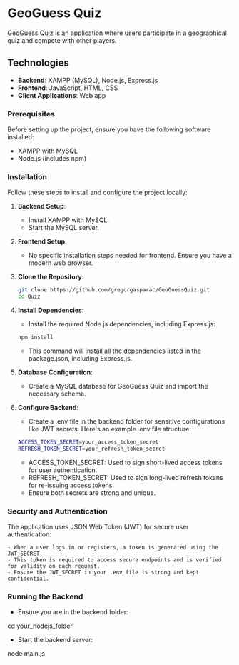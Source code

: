 # GeoGuess Quiz

GeoGuess Quiz is an application where users participate in a geographical quiz and compete with other players.

## Technologies

- **Backend**: XAMPP (MySQL), Node.js, Express.js
- **Frontend**: JavaScript, HTML, CSS
- **Client Applications**: Web app

### Prerequisites

Before setting up the project, ensure you have the following software installed:

- XAMPP with MySQL
- Node.js (includes npm)

### Installation

Follow these steps to install and configure the project locally:

1. **Backend Setup**:
   - Install XAMPP with MySQL.
   - Start the MySQL server.

2. **Frontend Setup**:
   - No specific installation steps needed for frontend. Ensure you have a modern web browser.

3. **Clone the Repository**:
    ```bash
    git clone https://github.com/gregorgasparac/GeoGuessQuiz.git
    cd Quiz
   ```
     
4. **Install Dependencies**:
   - Install the required Node.js dependencies, including Express.js:


    ```bash
    npm install
    ```

   - This command will install all the dependencies listed in the package.json, including Express.js.
     
5. **Database Configuration**:
    - Create a MySQL database for GeoGuess Quiz and import the necessary schema.

6. **Configure Backend**:
    - Create a .env file in the backend folder for sensitive configurations like JWT secrets. Here's an example .env file structure:

    ```bash
    ACCESS_TOKEN_SECRET=your_access_token_secret
    REFRESH_TOKEN_SECRET=your_refresh_token_secret
    ```

    - ACCESS_TOKEN_SECRET: Used to sign short-lived access tokens for user authentication.
    - REFRESH_TOKEN_SECRET: Used to sign long-lived refresh tokens for re-issuing access tokens.
    - Ensure both secrets are strong and unique.

### Security and Authentication

The application uses JSON Web Token (JWT) for secure user authentication:

    - When a user logs in or registers, a token is generated using the JWT_SECRET.
    - This token is required to access secure endpoints and is verified for validity on each request.
    - Ensure the JWT_SECRET in your .env file is strong and kept confidential.


### Running the Backend

- Ensure you are in the backend folder:

cd your_nodejs_folder

- Start the backend server:

node main.js





